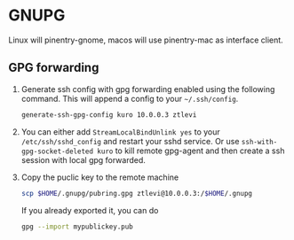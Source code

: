 # GNUPG

Linux will pinentry-gnome, macos will use pinentry-mac as interface client.

## GPG forwarding

1. Generate ssh config with gpg forwarding enabled using the following command. This will append a
   config to your `~/.ssh/config`.

   ```sh
   generate-ssh-gpg-config kuro 10.0.0.3 ztlevi
   ```

2. You can either add `StreamLocalBindUnlink yes` to your `/etc/ssh/sshd_config` and restart your
   sshd service. Or use `ssh-with-gpg-socket-deleted kuro` to kill remote gpg-agent and then create
   a ssh session with local gpg forwarded.
3. Copy the puclic key to the remote machine

   ```sh
   scp $HOME/.gnupg/pubring.gpg ztlevi@10.0.0.3:/$HOME/.gnupg
   ```

   If you already exported it, you can do

   ```sh
   gpg --import mypublickey.pub
   ```
